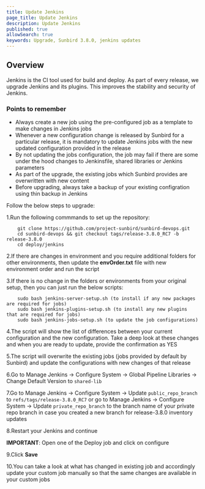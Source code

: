 ```yaml
---
title: Update Jenkins 
page_title: Update Jenkins
description: Update Jenkins 
published: true
allowSearch: true
keywords: Upgrade, Sunbird 3.8.0, jenkins updates
---
```

## Overview

Jenkins is the CI tool used for build and deploy. As part of every release, we upgrade Jenkins and its plugins. This improves the stability and security of Jenkins.

### Points to remember

* Always create a new job using the pre-configured job as a template to make changes in Jenkins jobs  
* Whenever a new configuration change is released by Sunbird for a particular release, it is mandatory to update Jenkins jobs with the new updated configuration provided in the release  
* By not updating the jobs configuration, the job may fail if there are some under the hood changes to Jenkinsfile, shared libraries or Jenkins parameters  
* As part of the upgrade, the existing jobs which Sunbird provides are overwritten with new content  
* Before upgrading, always take a backup of your existing configration using thin backup in Jenkins  

Follow the below steps to upgrade:

1.Run the following commmands to set up the repository:

        git clone https://github.com/project-sunbird/sunbird-devops.git
        cd sunbird-devops && git checkout tags/release-3.8.0_RC7 -b release-3.8.0
        cd deploy/jenkins

2.If there are changes in environment and you require additional folders for other environments, then update the **envOrder.txt** file with new environment order and run the script  

3.If there is no change in the folders or environments from your original setup, then you can just run the below scripts:

        sudo bash jenkins-server-setup.sh (to install if any new packages are required for jobs)
        sudo bash jenkins-plugins-setup.sh (to install any new plugins that are required for jobs)
        sudo bash jenkins-jobs-setup.sh (to update the job configurations)
           
4.The script will show the list of differences between your current configuration and the new configuration. Take a deep look at these changes and when you are ready to update, provide the confirmation as YES 

5.The script will overwrite the existing jobs (jobs provided by default by Sunbird) and update the configurations with new changes of that release

6.Go to Manage Jenkins → Configure System → Global Pipeline Libraries → Change Default Version to `shared-lib`

7.Go to Manage Jenkins → Configure System → Update `public_repo_branch` to `refs/tags/release-3.8.0_RC7` or go to Manage Jenkins → Configure System → Update `private_repo_branch` to the branch name of your private repo branch in case you created a new branch for release-3.8.0 inventory updates  

8.Restart your Jenkins and continue  

**IMPORTANT**: Open one of the Deploy job and click on configure  

9.Click **Save**  

10.You can take a look at what has changed in existing job and accordingly update your custom job manually so that the same changes are available in your custom jobs


